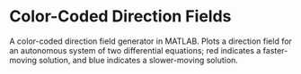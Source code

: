 Color-Coded Direction Fields
============

A color-coded direction field generator in MATLAB. Plots a direction field for an autonomous system of two differential equations; red indicates a faster-moving solution, and blue indicates a slower-moving solution.